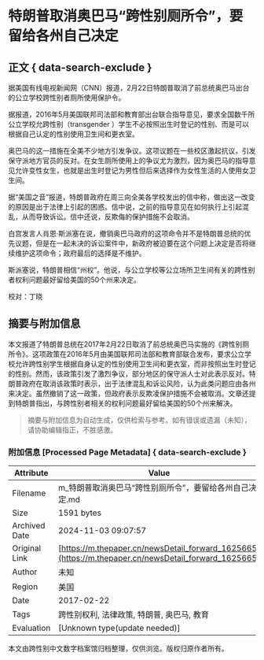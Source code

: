 # 特朗普取消奥巴马“跨性别厕所令”，要留给各州自己决定

## 正文 { data-search-exclude }


据美国有线电视新闻网（CNN）报道，2月22日特朗普取消了前总统奥巴马出台的公立学校跨性别者厕所使用保护令。

据报道，2016年5月美国联邦司法部和教育部出台联合指导意见，要求全国数千所公立学校允跨性别（transgender ）学生不必按照出生时登记的性别、而是可以根据自己认定的性别使用卫生间和更衣室。

奥巴马的这一措施在全美不少地方引发争议。这项议题在一些校区激起抗议，引发保守派地方官员的反对。在女生厕所使用上的争议尤为激烈，因为奥巴马的指导意见允许变性女生，也就是出生时登记为男性但后来选择作为女性生活的人使用女卫生间。

据“美国之音”报道，特朗普政府在周三向全美各学校发出的信中称，做出这一改变的原因是出于法律上引起的困惑。信中说，之前的指导意见在如何执行上引起混乱，从而导致诉讼。信中还说，反欺侮的保护措施不会取消。

白宫发言人肖恩·斯派塞在说，撤销奥巴马政府的这项命令并不是特朗普总统的优先议题，但是在一起未决的诉讼案件中，新政府被迫要在这个问题上决定是否将继续维护这项命令；政府最后的选择是不维护。

斯派塞说，特朗普相信“州权”。他说，与公立学校等公立场所卫生间有关的跨性别者权利问题最好留给美国的50个州来决定。

校对：丁晓
<!-- tcd_original_link https://m.thepaper.cn/newsDetail_forward_1625665 -->
## 摘要与附加信息

<!-- tcd_abstract -->
本文报道了特朗普总统在2017年2月22日取消了前总统奥巴马实施的《跨性别厕所令》。这项政策在2016年5月由美国联邦司法部和教育部联合发布，要求公立学校允许跨性别学生根据自身认定的性别使用卫生间和更衣室，而非按照出生时登记的性别。然而，该政策引发了激烈争议，部分地区的保守派人士对此表示反对。特朗普政府在取消该政策时表示，出于法律混乱和诉讼风险，认为此类问题应由各州来决定。虽然撤销了这一政策，但政府表示反欺凌保护措施不会被取消。文章还提到特朗普指出，与跨性别者相关的权利问题最好留给美国的50个州来解决。
<!-- tcd_abstract_end -->

> 摘要与附加信息为自动生成，仅供检索与参考。如有错误或遗漏（未知），请协助编辑指正，不胜感激。

### 附加信息 [Processed Page Metadata] { data-search-exclude }

| Attribute       | Value                                  |
|-----------------|----------------------------------------|
| Filename        | m_特朗普取消奥巴马“跨性别厕所令”，要留给各州自己决定.md                             |
| Size            | 1591 bytes                           |
| Archived Date   | 2024-11-03 09:07:57                             |
| Original Link   | [https://m.thepaper.cn/newsDetail_forward_1625665](https://m.thepaper.cn/newsDetail_forward_1625665)                       |
| Author          | 未知                               |
| Region          | 美国                               |
| Date            | 2017-02-22                                 |
| Tags            | 跨性别权利, 法律政策, 特朗普, 奥巴马, 教育                                 |
| Evaluation            | [Unknown type(update needed)]                                 |
<!-- tcd_table_end -->

本文由跨性别中文数字档案馆归档整理，仅供浏览。版权归原作者所有。
